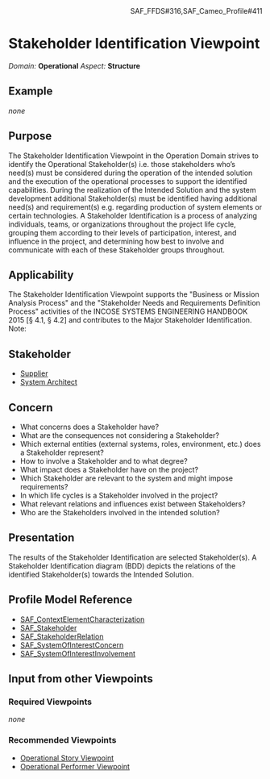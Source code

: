 <div align="right">SAF_FFDS#316,SAF_Cameo_Profile#411</div>

# Stakeholder Identification Viewpoint
*Domain:* **Operational** *Aspect:* **Structure**
## Example
*none*
## Purpose
The Stakeholder Identification Viewpoint in the Operation Domain strives to identify the Operational Stakeholder(s) i.e. those stakeholders who’s need(s) must be considered during the operation of the intended solution and the execution of the operational processes to support the identified capabilities. During the realization of the Intended Solution and the system development additional Stakeholder(s) must be identified having additional need(s) and requirement(s) e.g. regarding production of system elements or certain technologies. 
A Stakeholder Identification is a process of analyzing individuals, teams, or organizations throughout the project life cycle, grouping them according to their levels of participation, interest, and influence in the project, and determining how best to involve and communicate with each of these Stakeholder groups throughout.
## Applicability
The Stakeholder Identification Viewpoint supports the "Business or Mission Analysis Process" and the "Stakeholder Needs and Requirements Definition Process" activities of the INCOSE SYSTEMS ENGINEERING HANDBOOK 2015 [§ 4.1, § 4.2] and contributes to the Major Stakeholder Identification.
Note:
## Stakeholder
* [Supplier](../stakeholders.md#Supplier)
* [System Architect](../stakeholders.md#System-Architect)
## Concern
* What concerns does a Stakeholder have?
* What are the consequences not considering a Stakeholder?
* Which external entities (external systems, roles, environment, etc.) does a Stakeholder represent?
* How to involve a Stakeholder and to what degree?
* What impact does a Stakeholder have on the project?
* Which Stakeholder are relevant to the system and might impose requirements?
* In which life cycles is a Stakeholder involved in the project?
* What relevant relations and influences exist between Stakeholders?
* Who are the Stakeholders involved in the intended solution?
## Presentation
The results of the Stakeholder Identification are selected Stakeholder(s). A Stakeholder Identification diagram (BDD) depicts the relations of the identified Stakeholder(s) towards the Intended Solution.

## Profile Model Reference
* [SAF_ContextElementCharacterization](../stereotypes.md#SAF_ContextElementCharacterization)
* [SAF_Stakeholder](../stereotypes.md#SAF_Stakeholder)
* [SAF_StakeholderRelation](../stereotypes.md#SAF_StakeholderRelation)
* [SAF_SystemOfInterestConcern](../stereotypes.md#SAF_SystemOfInterestConcern)
* [SAF_SystemOfInterestInvolvement](../stereotypes.md#SAF_SystemOfInterestInvolvement)
## Input from other Viewpoints
### Required Viewpoints
*none*
### Recommended Viewpoints
* [Operational Story Viewpoint](Operational-Story-Viewpoint.md)
* [Operational Performer Viewpoint](Operational-Performer-Viewpoint.md)
